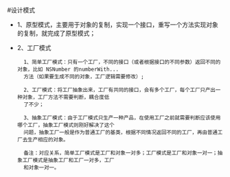 #设计模式

* 1、原型模式，主要用于对象的复制，实现一个接口，重写一个方法实现对象的复制，就完成了原型模式；
* 2、工厂模式

		1、简单工厂模式：只有一个工厂，不同的接口（或者根据接口的不同参数）返回不同的对象，比如 NSNumber 的numberWith...
		方法（如果要生成不同的对象，工厂逻辑需要修改）;
		
		2、工厂模式：将工厂抽象出来，工厂有共同的接口，会有多个工厂，每个工厂只产出一种对象，工厂方法不需要判断，耦合度低
		了不少；
	
		3、抽象工厂模式：由于工厂模式只生产一种产品，在使用工厂之前就需要判断应该使用哪个工厂，抽象工厂模式则刚好解决了这个
		问题，抽象工厂一般是作为普通工厂的基类，根据不同情况返回不同的工厂，再由普通工厂去生产相应的对象。
		
		备注：对应关系，简单工厂模式是工厂和对象一对多；工厂模式是工厂和对象一对一；抽象工厂模式是抽象工厂和工厂一对多，工厂
		和对象一对一。
		



